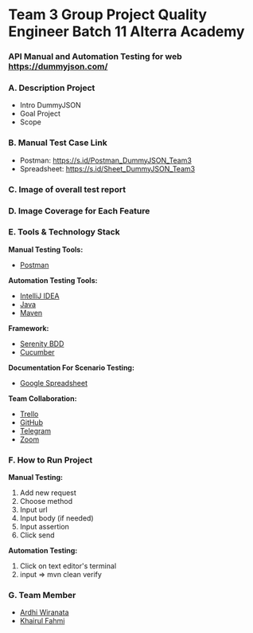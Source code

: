 # Team 3 Group Project Quality Engineer Batch 11 Alterra Academy
### API Manual and Automation Testing for web https://dummyjson.com/

### A. Description Project
- Intro DummyJSON
- Goal Project
- Scope
  
### B. Manual Test Case Link
- Postman: https://s.id/Postman_DummyJSON_Team3
- Spreadsheet: https://s.id/Sheet_DummyJSON_Team3
  
### C. Image of overall test report
### D. Image Coverage for Each Feature
### E. Tools & Technology Stack

**Manual Testing Tools:**
- [Postman](https://www.postman.com/)

**Automation Testing Tools:**
- [IntelliJ IDEA](https://www.jetbrains.com/idea/)
- [Java](https://www.java.com/)
- [Maven](https://maven.apache.org/)

**Framework:**
- [Serenity BDD](https://serenity-bdd.info/)
- [Cucumber](https://cucumber.io/)

**Documentation For Scenario Testing:** 
- [Google Spreadsheet](https://www.google.com/sheets/about/)

**Team Collaboration:**
- [Trello](https://trello.com/)
- [GitHub](https://github.com/)
- [Telegram](https://web.telegram.org/)
- [Zoom](https://zoom.us/)

### F. How to Run Project
**Manual Testing:**
1. Add new request
2. Choose method
3. Input url
4. Input body (if needed)
5. Input assertion
6. Click send
   
**Automation Testing:**
1. Click on text editor's terminal
2. input => mvn clean verify
   
### G. Team Member
- [Ardhi Wiranata](https://github.com/Ardhi1102)
- [Khairul Fahmi](https://github.com/sultanjoss)
